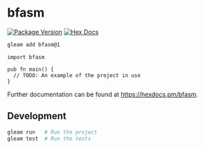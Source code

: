 # bfasm

[![Package Version](https://img.shields.io/hexpm/v/bfasm)](https://hex.pm/packages/bfasm)
[![Hex Docs](https://img.shields.io/badge/hex-docs-ffaff3)](https://hexdocs.pm/bfasm/)

```sh
gleam add bfasm@1
```
```gleam
import bfasm

pub fn main() {
  // TODO: An example of the project in use
}
```

Further documentation can be found at <https://hexdocs.pm/bfasm>.

## Development

```sh
gleam run   # Run the project
gleam test  # Run the tests
```
